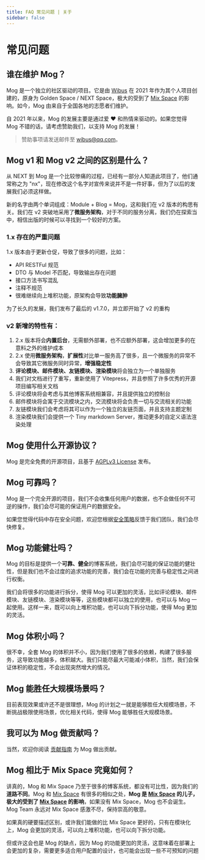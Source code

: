 ```yaml
---
title: FAQ 常见问题 | 关于
sidebar: false
---
```


# 常见问题

## 谁在维护 Mog？

Mog 是一个独立的社区驱动的项目。它是由 [Wibus](https://github.com/wibus-wee) 在 2021 年作为其个人项目创建的，原身为 Golden Space / NEXT Space，极大的受到了 [Mix Space](https://github.com/mx-space) 的影响。如今，Mog 由来自于全国各地的志愿者们维护。

自 2021 年以来，Mog 的发展主要是通过爱 ❤️ 和热情来驱动的。如果您觉得 Mog 不错的话，请考虑赞助我们，以支持 Mog 的发展！

> 赞助事项请发送邮件至 [wibus@qq.com](mailto:wibus@qq.com)。

## Mog v1 和 Mog v2 之间的区别是什么？

从 NEXT 到 Mog 是一个比较惨痛的过程，已经有一部分人知道此项目了，他们通常称之为 "nx"，现在修改这个名字对宣传来说并不是一件好事，但为了以后的发展我们必须这样做。

新的名字由两个单词组成：Module + Blog = Mog，这和我们在 v2 版本的构思有关。我们在 v2 突破地采用了**微服务架构**，对于不同的服务分离，我们仍在探索当中，相信出版的时候可以寻找到一个较好的方案。

### 1.x 存在的严重问题

1.x 版本由于更新仓促，导致了很多的问题，比如：

- API RESTFul 规范
- DTO 与 Model 不匹配，导致输出存在问题
- 接口方法书写混乱
- 注释不规范
- 很难继续向上堆积功能，原架构会导致**功能臃肿**

为了长久的发展，我们发布了最后的 v1.7.0，并立即开始了 v2 的重构

### v2 新增的特性有：

1. 2.x 版本将会**内置后台**，无需额外部署，也不应额外部署，这会增加更多的在意料之外的维护成本
2. 2.x 使用**微服务架构**，**扩展性**对比单一服务高了很多，且一个微服务的异常不会导致其它微服务同时异常，**增强稳定性**
3. **评论模块、邮件模块、友链模块、渲染模块**将会独立为一个单独服务
4. 我们对文档进行了重写，重新使用了 Vitepress，并且参照了许多优秀的开源项目编写相关文档
5. 评论模块将会考虑与其他博客系统相兼容，并且提供独立的控制台
6. 邮件模块将会寓于交流模块之内，交流模块将会负责一切与交流相关的功能
7. 友链模块我们会考虑将其可以作为一个独立的友链页面，并且支持主题定制
8. 渲染模块我们会提供一个 Tiny markdown Server，推动更多的自定义语法渲染处理

## Mog 使用什么开源协议？

Mog 是完全免费的开源项目，且基于 [AGPLv3 License](https://www.gnu.org/licenses/) 发布。

## Mog 可靠吗？

Mog 是一个完全开源的项目，我们不会收集任何用户的数据，也不会做任何不可逆的操作，我们会尽可能的保证用户的数据安全。

如果您觉得代码中存在安全问题，欢迎您根据[安全策略](https://github.com/mogland/core/blob/main/SECURITY.md)反馈于我们团队，我们会尽快修复。

## Mog 功能健壮吗？

Mog 的目标是提供一个**可靠、健全**的博客系统，我们会尽可能的保证功能的健壮性，但是我们也不会过度的追求功能的完善，我们会在功能的完善与稳定性之间进行权衡。

我们会将很多的功能进行拆分，使得 Mog 可以更加的灵活，比如评论模块、邮件模块、友链模块、渲染模块等等，这些模块都可以独立的使用，也可以与 Mog 一起使用。这样一来，既可以向上堆积功能，也可以向下拆分功能，使得 Mog 更加的灵活。

## Mog 体积小吗？

很不幸，全套 Mog 的体积并不小，因为我们使用了很多的依赖，构建了很多服务，这导致功能越多，体积越大。我们只能尽最大可能减小体积，当然，我们会保证体积的稳定性，不会出现突然增大的情况。

## Mog 能胜任大规模场景吗？

目前表现效果或许还不是很理想，Mog 的计划之一就是能够胜任大规模场景，不断挑战极限使用场景，优化相关代码，使得 Mog 能够胜任大规模场景。

## 我可以为 Mog 做贡献吗？

当然，欢迎你阅读 [贡献指南](https://github.com/mogland/core/blob/main/CONTRIBUTING.md) 为 Mog 做出贡献。

## Mog 相比于 Mix Space 究竟如何？

讲真的，Mog 和 Mix Space 乃至于很多的博客系统，都没有可比性，因为我们的**道路不同**。Mog 和 [Mix Space](https://github.com/mx-space) 有很多的相似之处，**Mog 是 [Mix Space](https://github.com/mx-space) 的儿子，极大的受到了 [Mix Space](https://github.com/mx-space) 的影响**，如果没有 Mix Space，Mog 也不会诞生。Mog Team 永远对 Mix Space 感激不尽，保持崇高的敬意。

如果真的硬要描述区别，或许我们能做的比 Mix Space 更好的，只有在模块化上，Mog 会更加的灵活，可以向上堆积功能，也可以向下拆分功能。

但或许这会也是 Mog 的缺点，因为 Mog 的功能更加的灵活，这意味着在部署上会更加的复杂，需要更多适合用户配置的设计，也可能会出现一些不可预知的问题